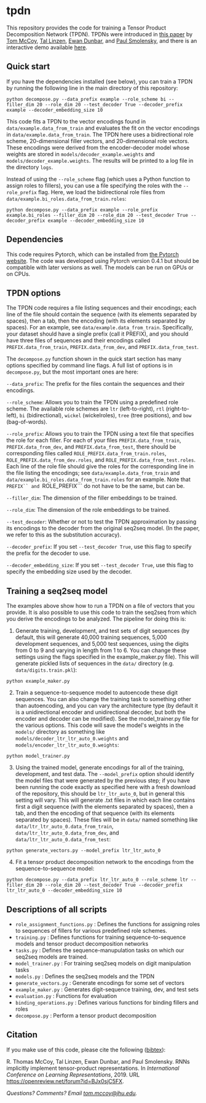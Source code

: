 # tpdn

This repository provides the code for training a Tensor Product Decomposition Network (TPDN). TPDNs were introduced in [this paper](https://openreview.net/forum?id=BJx0sjC5FX&noteId=r1e9w1OfgE) by [Tom McCoy](https://tommccoy1.github.io/), [Tal Linzen](http://tallinzen.net/), [Ewan Dunbar](http://www.linguist.univ-paris-diderot.fr/~edunbar/), and [Paul Smolensky](https://www.microsoft.com/en-us/research/people/psmo/), and there is an interactive demo available [here](https://tommccoy1.github.io/tpdn/tpr_demo.html).


## Quick start

If you have the dependencies installed (see below), you can train a TPDN by running the following line in the main directory of this repository:

```
python decompose.py --data_prefix example --role_scheme bi --filler_dim 20 --role_dim 20 --test_decoder True --decoder_prefix example --decoder_embedding_size 10
```

This code fits a TPDN to the vector encodings found in ```data/example.data_from_train``` and evaluates the fit on the vector encodings in ```data/example.data_from_train```. The TPDN here uses a bidirectional role scheme, 20-dimensional filler vectors, and 20-dimensional role vectors. These encodings were derived from the encoder-decoder model whose weights are stored in ```models/decoder_example.weights``` and ```models/decoder_example.weights```. The results will be printed to a log file in the directory ```logs```. 

Instead of using the ```--role_scheme``` flag (which uses a Python function to assign roles to fillers), you can use a file specifying the roles with the ```--role_prefix``` flag. Here, we load the bidirectional role files from ```data/example.bi_roles.data_from_train.roles```:

```
python decompose.py --data_prefix example --role_prefix example.bi_roles --filler_dim 20 --role_dim 20 --test_decoder True --decoder_prefix example --decoder_embedding_size 10
```

## Dependencies

This code requires Pytorch, which can be installed from [the Pytorch website](https://pytorch.org/). The code was developed using Pytorch version 0.4.1 but should be compatible with later versions as well. The models can be run on GPUs or on CPUs.


## TPDN options

The TPDN code requires a file listing sequences and their encodings; each line of the file should contain the sequence (with its elements separated by spaces), then a tab, then the encoding (with its elements separated by spaces). For an example, see ```data/example.data_from_train```. Specifically, your dataset should have a single prefix (call it PREFIX), and you should have three files of sequences and their encodings called ```PREFIX.data_from_train```, ```PREFIX.data_from_dev```, and ```PREFIX.data_from_test```.

The ```decompose.py``` function shown in the quick start section has many options specified by command line flags. A full list of options is in ```decompose.py```, but the most important ones are here:

```--data_prefix```: The prefix for the files contain the sequences and their encodings.

```--role_scheme```: Allows you to train the TPDN using a predefined role scheme. The available role schemes are ```ltr``` (left-to-right), ```rtl``` (right-to-left), ```bi``` (bidirectional), ```wickel``` (wickelroles), ```tree``` (tree positions), and ```bow``` (bag-of-words).

```--role_prefix```: Allows you to train the TPDN using a text file that specifies the role for each filler. For each of your files ```PREFIX.data_from_train```, ```PREFIX.data_from_dev```, and ```PREFIX.data_from_test```, there should be corresponding files called ```ROLE_PREFIX.data_from_train.roles```, ```ROLE_PREFIX.data_from_dev.roles```, and ```ROLE_PREFIX.data_from_test.roles```. Each line of the role file should give the roles for the corresponding line in the file listing the encodings; see ```data/example.data_from_train``` and ```data/example.bi_roles.data_from_train.roles``` for an example. Note that ```PREFIX`` and ```ROLE_PREFIX``` do not have to be the same, but can be.

```--filler_dim```: The dimension of the filler embeddings to be trained.

```--role_dim```: The dimension of the role embeddings to be trained.

```--test_decoder```: Whether or not to test the TPDN approximation by passing its encodings to the decoder from the original seq2seq model. (In the paper, we refer to this as the substitution accuracy).

```--decoder_prefix```: If you set ```--test_decoder True```, use this flag to specify the prefix for the decoder to use.

```--decoder_embedding_size```: If you set ```--test_decoder True```, use this flag to specify the embedding size used by the decoder.



## Training a seq2seq model

The examples above show how to run a TPDN on a file of vectors that you provide. It is also possible to use this code to train the seq2seq from which you derive the encodings to be analyzed. The pipeline for doing this is:

1) Generate training, development, and test sets of digit sequences (by default, this will generate 40,000 training sequences, 5,000 development sequences, and 5,000 test sequences, using the digits from 0 to 9 and varying in length from 1 to 6. You can change these settings using the flags specified in the example_maker.py file). This will generate pickled lists of sequences in the ```data/``` directory (e.g. ```data/digits.train.pkl```):
```
python example_maker.py
```

2) Train a sequence-to-sequence model to autoencode these digit sequences. You can also change the training task to something other than autoencoding, and you can vary the architecture type (by default it is a unidirectional encoder and unidirectional decoder, but both the encoder and decoder can be modified). See the model_trainer.py file for the various options. This code will save the model's weights in the ```models/``` directory as something like ```models/decoder_ltr_ltr_auto_0.weights``` and ```models/encoder_ltr_ltr_auto_0.weights```:

```
python model_trainer.py
```

3) Using the trained model, generate encodings for all of the training, development, and test data. The ```--model_prefix``` option should identify the model files that were generated by the previous step; if you have been running the code exactly as specified here with a fresh download of the repository, this should be ```ltr_ltr_auto_0```, but in general this setting will vary. This will generate .txt files in which each line contains first a digit sequence (with the elements separated by spaces), then a tab, and then the encoding of that sequence (with its elements separated by spaces). These files will be in ```data/``` named something like ```data/ltr_ltr_auto_0.data_from_train```, ```data/ltr_ltr_auto_0.data_from_dev```, and ```data/ltr_ltr_auto_0.data_from_test```:

```
python generate_vectors.py --model_prefix ltr_ltr_auto_0
```

4) Fit a tensor product decomposition network to the encodings from the sequence-to-sequence model:
```
python decompose.py --data_prefix ltr_ltr_auto_0 --role_scheme ltr --filler_dim 20 --role_dim 20 --test_decoder True --decoder_prefix ltr_ltr_auto_0 --decoder_embedding_size 10
```
## Descriptions of all scripts

* ```role_assignment_functions.py``` : Defines the functions for assigning roles to sequences of fillers for various predefined role schemes.
* ```training.py``` : Defines functions for training sequence-to-sequence models and tensor product decomposition networks
* ```tasks.py``` : Defines the sequence-manupulation tasks on which our seq2seq models are trained.
* ```model_trainer.py``` : For training seq2seq models on digit manipulation tasks
* ```models.py``` : Defines the seq2seq models and the TPDN
* ```generate_vectors.py``` : Generate encodings for some set of vectors
* ```example_maker.py``` : Generates digit-sequence training, dev, and test sets
* ```evaluation.py``` : Functions for evaluation
* ```binding_operations.py``` : Defines various functions for binding fillers and roles
* ```decompose.py``` : Perform a tensor product decomposition


## Citation

If you make use of this code, please cite the following ([bibtex](https://tommccoy1.github.io/tpdn/tpdn.html)):

R. Thomas McCoy, Tal Linzen, Ewan Dunbar, and Paul Smolensky.  RNNs implicitly implement tensor-product representations.  In *International Conference on Learning Representations*, 2019. URL https://openreview.net/forum?id=BJx0sjC5FX.

*Questions? Comments? Email [tom.mccoy@jhu.edu](mailto:tom.mccoy@jhu.edu).*

